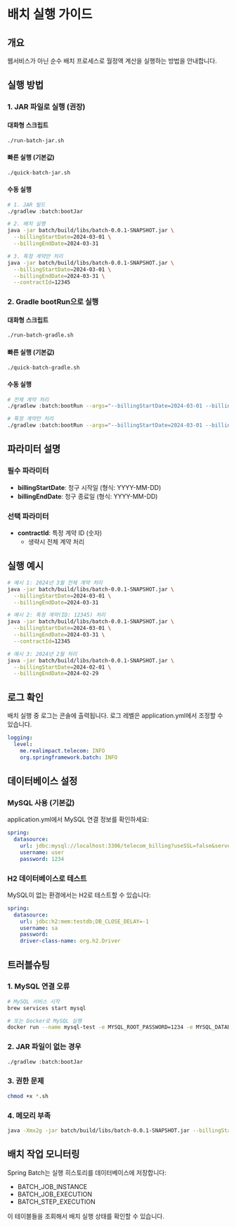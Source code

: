 # 배치 실행 가이드

## 개요
웹서비스가 아닌 순수 배치 프로세스로 월정액 계산을 실행하는 방법을 안내합니다.

## 실행 방법

### 1. JAR 파일로 실행 (권장)

#### 대화형 스크립트
```bash
./run-batch-jar.sh
```

#### 빠른 실행 (기본값)
```bash
./quick-batch-jar.sh
```

#### 수동 실행
```bash
# 1. JAR 빌드
./gradlew :batch:bootJar

# 2. 배치 실행
java -jar batch/build/libs/batch-0.0.1-SNAPSHOT.jar \
  --billingStartDate=2024-03-01 \
  --billingEndDate=2024-03-31

# 3. 특정 계약만 처리
java -jar batch/build/libs/batch-0.0.1-SNAPSHOT.jar \
  --billingStartDate=2024-03-01 \
  --billingEndDate=2024-03-31 \
  --contractId=12345
```

### 2. Gradle bootRun으로 실행

#### 대화형 스크립트
```bash
./run-batch-gradle.sh
```

#### 빠른 실행 (기본값)
```bash
./quick-batch-gradle.sh
```

#### 수동 실행
```bash
# 전체 계약 처리
./gradlew :batch:bootRun --args="--billingStartDate=2024-03-01 --billingEndDate=2024-03-31"

# 특정 계약만 처리  
./gradlew :batch:bootRun --args="--billingStartDate=2024-03-01 --billingEndDate=2024-03-31 --contractId=12345"
```

## 파라미터 설명

### 필수 파라미터
- **billingStartDate**: 청구 시작일 (형식: YYYY-MM-DD)
- **billingEndDate**: 청구 종료일 (형식: YYYY-MM-DD)

### 선택 파라미터
- **contractId**: 특정 계약 ID (숫자)
  - 생략시 전체 계약 처리

## 실행 예시

```bash
# 예시 1: 2024년 3월 전체 계약 처리
java -jar batch/build/libs/batch-0.0.1-SNAPSHOT.jar \
  --billingStartDate=2024-03-01 \
  --billingEndDate=2024-03-31

# 예시 2: 특정 계약(ID: 12345) 처리
java -jar batch/build/libs/batch-0.0.1-SNAPSHOT.jar \
  --billingStartDate=2024-03-01 \
  --billingEndDate=2024-03-31 \
  --contractId=12345

# 예시 3: 2024년 2월 처리
java -jar batch/build/libs/batch-0.0.1-SNAPSHOT.jar \
  --billingStartDate=2024-02-01 \
  --billingEndDate=2024-02-29
```

## 로그 확인

배치 실행 중 로그는 콘솔에 출력됩니다. 로그 레벨은 application.yml에서 조정할 수 있습니다.

```yaml
logging:
  level:
    me.realimpact.telecom: INFO
    org.springframework.batch: INFO
```

## 데이터베이스 설정

### MySQL 사용 (기본값)
application.yml에서 MySQL 연결 정보를 확인하세요:
```yaml
spring:
  datasource:
    url: jdbc:mysql://localhost:3306/telecom_billing?useSSL=false&serverTimezone=Asia/Seoul&characterEncoding=UTF-8
    username: user
    password: 1234
```

### H2 데이터베이스로 테스트
MySQL이 없는 환경에서는 H2로 테스트할 수 있습니다:
```yaml
spring:
  datasource:
    url: jdbc:h2:mem:testdb;DB_CLOSE_DELAY=-1
    username: sa
    password: 
    driver-class-name: org.h2.Driver
```

## 트러블슈팅

### 1. MySQL 연결 오류
```bash
# MySQL 서비스 시작
brew services start mysql

# 또는 Docker로 MySQL 실행
docker run --name mysql-test -e MYSQL_ROOT_PASSWORD=1234 -e MYSQL_DATABASE=telecom_billing -e MYSQL_USER=user -e MYSQL_PASSWORD=1234 -p 3306:3306 -d mysql:8.0
```

### 2. JAR 파일이 없는 경우
```bash
./gradlew :batch:bootJar
```

### 3. 권한 문제
```bash
chmod +x *.sh
```

### 4. 메모리 부족
```bash
java -Xmx2g -jar batch/build/libs/batch-0.0.1-SNAPSHOT.jar --billingStartDate=2024-03-01 --billingEndDate=2024-03-31
```

## 배치 작업 모니터링

Spring Batch는 실행 히스토리를 데이터베이스에 저장합니다:
- BATCH_JOB_INSTANCE
- BATCH_JOB_EXECUTION
- BATCH_STEP_EXECUTION

이 테이블들을 조회해서 배치 실행 상태를 확인할 수 있습니다.